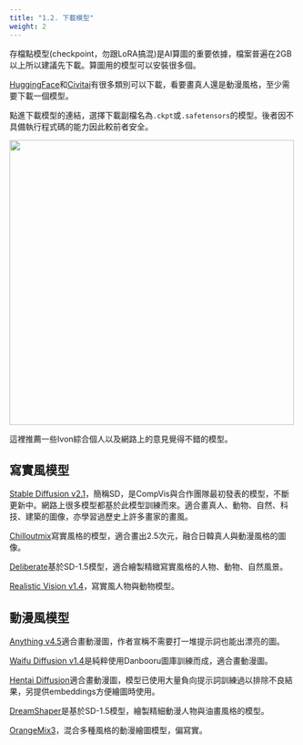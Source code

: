 ```yaml
---
title: "1.2. 下載模型"
weight: 2
---
```


存檔點模型(checkpoint，勿跟LoRA搞混)是AI算圖的重要依據，檔案普遍在2GB以上所以建議先下載。算圖用的模型可以安裝很多個。

[HuggingFace](https://huggingface.co/)和[Civitai](https://civitai.com/tag/lora)有很多類別可以下載，看要畫真人還是動漫風格，至少需要下載一個模型。

點進下載模型的連結，選擇下載副檔名為`.ckpt`或`.safetensors`的模型。後者因不具備執行程式碼的能力因此較前者安全。

<img src=/posts/stable-diffusion-webui-manuals/images/RvclOoa.webp alt=""  width=500 loading="lazy">

這裡推薦一些Ivon綜合個人以及網路上的意見覺得不錯的模型。


## 寫實風模型

[Stable Diffusion v2.1](https://huggingface.co/stabilityai/stable-diffusion-2-1)，簡稱SD，是CompVis與合作團隊最初發表的模型，不斷更新中。網路上很多模型都基於此模型訓練而來。適合畫真人、動物、自然、科技、建築的圖像，亦學習過歷史上許多畫家的畫風。

[Chilloutmix](https://civitai.com/models/6424/chilloutmix)寫實風格的模型，適合畫出2.5次元，融合日韓真人與動漫風格的圖像。

[Deliberate](https://civitai.com/models/4823/deliberate)基於SD-1.5模型，適合繪製精緻寫實風格的人物、動物、自然風景。

[Realistic Vision v1.4](https://civitai.com/models/4201/realistic-vision-v13)，寫實風人物與動物模型。


## 動漫風模型

[Anything v4.5](https://huggingface.co/andite/anything-v4.0)適合畫動漫圖，作者宣稱不需要打一堆提示詞也能出漂亮的圖。

[Waifu Diffusion v1.4](https://huggingface.co/hakurei/waifu-diffusion-v1-4)是純粹使用Danbooru圖庫訓練而成，適合畫動漫圖。

[Hentai Diffusion](https://github.com/Delcos/Hentai-Diffusion)適合畫動漫圖，模型已使用大量負向提示詞訓練過以排除不良結果，另提供embeddings方便繪圖時使用。

[DreamShaper](https://civitai.com/models/4384/dreamshaper)是基於SD-1.5模型，繪製精細動漫人物與油畫風格的模型。

[OrangeMix3](https://huggingface.co/WarriorMama777/OrangeMixs)，混合多種風格的動漫繪圖模型，偏寫實。



